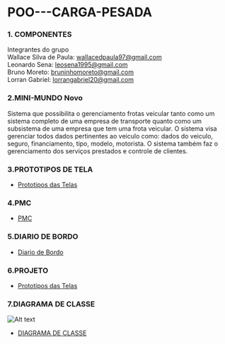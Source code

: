 # POO---CARGA-PESADA


### 1. COMPONENTES<br>
Integrantes do grupo<br>
Wallace Silva de Paula: wallacedpaula97@gmail.com<br>
Leonardo Sena: leosena1995@gmail.com<br>
Bruno Moreto: bruninhomoreto@gmail.com<br>
Lorran Gabriel: lorrangabriel20@gmail.com<br>

### 2.MINI-MUNDO Novo<br>

Sistema que possibilita o gerenciamento frotas veicular tanto como um sistema completo de uma empresa de transporte quanto como um subsistema de uma empresa que tem uma frota veicular. O sistema visa gerenciar todos dados pertinentes ao veiculo como: dados do veiculo, seguro, financiamento, tipo, modelo, motorista. O sistema também faz o gerenciamento dos serviços prestados e controle de clientes.

### 3.PROTOTIPOS DE TELA<br>
- [Prototipos das Telas](https://github.com/pulseirasaude/POO---CARGA-PESADA/blob/master/Prototipo.pdf)

### 4.PMC<br>
- [PMC](https://github.com/pulseirasaude/POO---CARGA-PESADA/blob/master/Project%20Canvas%20-%20Carga%20Pesada.pdf)

### 5.DIARIO DE BORDO<br>
- [Diario de Bordo](https://docs.google.com/document/d/1UT7TnA4YTDuy1YdPR4pAkuqkDzXF7gPuQB8Dqummh3g/edit?ts=5b97c602)

### 6.PROJETO <br>
- [Prototipos das Telas](https://github.com/pulseirasaude/trab01/projects/1)

### 7.DIAGRAMA DE CLASSE <br>
![Alt text](https://github.com/pulseirasaude/POO---CARGA-PESADA/Diagrama_de_Classe.png?raw=true "Title")
- [DIAGRAMA DE CLASSE](https://github.com/pulseirasaude/trab01/projects/1)
